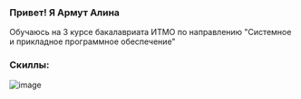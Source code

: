 ### Привет! Я Армут Алина 

Обучаюсь на 3 курсе бакалавриата ИТМО по направлению "Системноe и прикладное программное обеспечение" 

### Скиллы:
![image](https://github.com/user-attachments/assets/8f64b497-870b-4352-bf84-1adbbda6ff3d)

